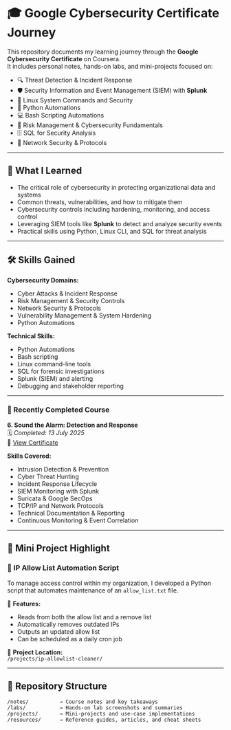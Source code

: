# 🎓 Google Cybersecurity Certificate Journey

This repository documents my learning journey through the **Google Cybersecurity Certificate** on Coursera.  
It includes personal notes, hands-on labs, and mini-projects focused on:

- 🔍 Threat Detection & Incident Response  
- 🛡️ Security Information and Event Management (SIEM) with **Splunk**  
- 🐧 Linux System Commands and Security  
- 🐍 Python Automations  
- 💻 Bash Scripting Automations  
- 🧠 Risk Management & Cybersecurity Fundamentals  
- 🗄️ SQL for Security Analysis  
- 🔗 Network Security & Protocols

---

## 📘 What I Learned

- The critical role of cybersecurity in protecting organizational data and systems  
- Common threats, vulnerabilities, and how to mitigate them  
- Cybersecurity controls including hardening, monitoring, and access control  
- Leveraging SIEM tools like **Splunk** to detect and analyze security events  
- Practical skills using Python, Linux CLI, and SQL for threat analysis  

---

## 🛠️ Skills Gained

**Cybersecurity Domains:**  
- Cyber Attacks & Incident Response  
- Risk Management & Security Controls  
- Network Security & Protocols  
- Vulnerability Management & System Hardening
- Python Automations  

**Technical Skills:**  
- Python Automations  
- Bash scripting  
- Linux command-line tools  
- SQL for forensic investigations  
- Splunk (SIEM) and alerting  
- Debugging and stakeholder reporting  

---

### 📢 Recently Completed Course  
**6. Sound the Alarm: Detection and Response**  
🗓️ *Completed: 13 July 2025*  
🔗 [View Certificate](https://www.coursera.org/account/accomplishments/verify/8YUPILV4JIA4)

**Skills Covered:**  
- Intrusion Detection & Prevention  
- Cyber Threat Hunting  
- Incident Response Lifecycle  
- SIEM Monitoring with Splunk  
- Suricata & Google SecOps  
- TCP/IP and Network Protocols  
- Technical Documentation & Reporting  
- Continuous Monitoring & Event Correlation  

---

## 🤖 Mini Project Highlight

### 🐍 IP Allow List Automation Script

To manage access control within my organization, I developed a Python script that automates maintenance of an `allow_list.txt` file.

🔧 **Features:**  
- Reads from both the allow list and a remove list  
- Automatically removes outdated IPs  
- Outputs an updated allow list  
- Can be scheduled as a daily cron job  

📁 **Project Location:**  
`/projects/ip-allowlist-cleaner/`  

---

## 📁 Repository Structure

```text
/notes/          → Course notes and key takeaways  
/labs/           → Hands-on lab screenshots and summaries  
/projects/       → Mini-projects and use-case implementations  
/resources/      → Reference guides, articles, and cheat sheets  
